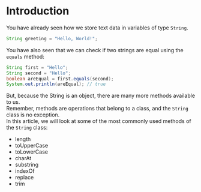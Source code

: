# Introduction

You have already seen how we store text data in variables of type `String`.

```java
String greeting = "Hello, World!";
```

You have also seen that we can check if two strings are equal using the `equals` method:

```java
String first = "Hello";
String second = "Hello";
boolean areEqual = first.equals(second);
System.out.println(areEqual); // true
```

But, because the String is an object, there are many more methods available to us.\
Remember, methods are operations that belong to a class, and the `String` class is no exception.\
In this article, we will look at some of the most commonly used methods of the `String` class:

* length
* toUpperCase
* toLowerCase
* charAt
* substring
* indexOf
* replace
* trim